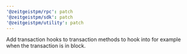 ```yaml
---
'@zeitgeistpm/rpc': patch
'@zeitgeistpm/sdk': patch
'@zeitgeistpm/utility': patch
---
```


Add transaction hooks to transaction methods to hook into for example when the transaction is in block.
